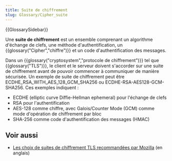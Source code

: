```yaml
---
title: Suite de chiffrement
slug: Glossary/Cipher_suite
---
```


{{GlossarySidebar}}

Une **suite de chiffrement** est un ensemble comprenant un algorithme d'échange de clefs, une méthode d'authentification, un {{glossary("Cipher","chiffre")}} et un code d'authentification des messages.

Dans un {{glossary("cryptosystem","protocole de chiffrement")}} tel que {{glossary("TLS")}}, le client et le serveur doivent s'accorder sur une suite de chiffrement avant de pouvoir commencer à communiquer de manière sécurisée. Un exemple de suite de chiffrement peut être ECDHE_RSA_WITH_AES_128_GCM_SHA256 ou ECDHE-RSA-AES128-GCM-SHA256. Ces exemples indiquent :

- ECDHE (elliptic curve Diffie-Hellman ephemeral) pour l'échange de clefs
- RSA pour l'authentification
- AES-128 comme chiffre, avec Galois/Counter Mode (GCM) comme mode d'opération de chiffrement par bloc
- SHA-256 comme code d'authentification des messages (HMAC)

## Voir aussi

- [Les choix de suites de chiffrement TLS recommandées par Mozilla](https://wiki.mozilla.org/Security/Server_Side_TLS) (en anglais)
